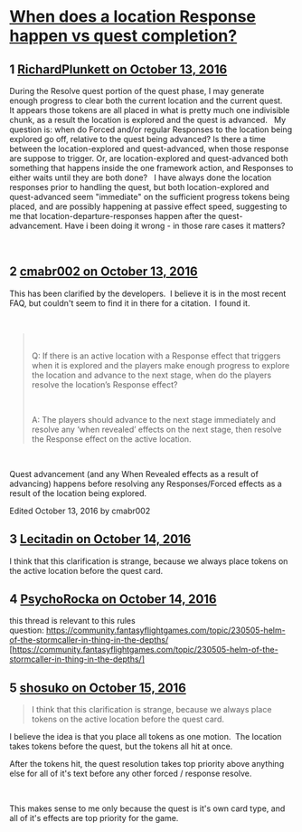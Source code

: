 # [When does a location Response happen vs quest completion?](https://community.fantasyflightgames.com/topic/232267-when-does-a-location-response-happen-vs-quest-completion/)

## 1 [RichardPlunkett on October 13, 2016](https://community.fantasyflightgames.com/topic/232267-when-does-a-location-response-happen-vs-quest-completion/?do=findComment&comment=2454661)

During the Resolve quest portion of the quest phase, I may generate enough progress to clear both the current location and the current quest. 
 
It appears those tokens are all placed in what is pretty much one indivisible chunk, as a result the location is explored and the quest is advanced.
 
My question is: when do Forced and/or regular Responses to the location being explored go off, relative to the quest being advanced?
Is there a time between the location-explored and quest-advanced, when those response are suppose to trigger.
Or, are location-explored and quest-advanced both something that happens inside the one framework action, and Responses to either waits until they are both done?
 
I have always done the location responses prior to handling the quest, but both location-explored and quest-advanced seem "immediate" on the sufficient progress tokens being placed, and are possibly happening at passive effect speed, suggesting to me that location-departure-responses happen after the quest-advancement. Have i been doing it wrong - in those rare cases it matters?
 
 

 

## 2 [cmabr002 on October 13, 2016](https://community.fantasyflightgames.com/topic/232267-when-does-a-location-response-happen-vs-quest-completion/?do=findComment&comment=2455195)

This has been clarified by the developers.  I believe it is in the most recent FAQ, but couldn't seem to find it in there for a citation.  I found it.

 

>  
> 
> Q: If there is an active location with a Response effect that triggers when it is explored and the players make enough progress to explore the location and advance to the next stage, when do the players resolve the location’s Response effect?
> 
>  
> 
> A: The players should advance to the next stage immediately and resolve any ‘when revealed’ effects on the next stage, then resolve the Response effect on the active location.

 

Quest advancement (and any When Revealed effects as a result of advancing) happens before resolving any Responses/Forced effects as a result of the location being explored.

Edited October 13, 2016 by cmabr002

## 3 [Lecitadin on October 14, 2016](https://community.fantasyflightgames.com/topic/232267-when-does-a-location-response-happen-vs-quest-completion/?do=findComment&comment=2456042)

I think that this clarification is strange, because we always place tokens on the active location before the quest card.

## 4 [PsychoRocka on October 14, 2016](https://community.fantasyflightgames.com/topic/232267-when-does-a-location-response-happen-vs-quest-completion/?do=findComment&comment=2456198)

this thread is relevant to this rules question: https://community.fantasyflightgames.com/topic/230505-helm-of-the-stormcaller-in-thing-in-the-depths/ [https://community.fantasyflightgames.com/topic/230505-helm-of-the-stormcaller-in-thing-in-the-depths/]

## 5 [shosuko on October 15, 2016](https://community.fantasyflightgames.com/topic/232267-when-does-a-location-response-happen-vs-quest-completion/?do=findComment&comment=2458101)

> I think that this clarification is strange, because we always place tokens on the active location before the quest card.

I believe the idea is that you place all tokens as one motion.  The location takes tokens before the quest, but the tokens all hit at once.

After the tokens hit, the quest resolution takes top priority above anything else for all of it's text before any other forced / response resolve.

 

This makes sense to me only because the quest is it's own card type, and all of it's effects are top priority for the game.

